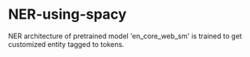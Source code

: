 # NER-using-spacy
NER architecture of pretrained model 'en_core_web_sm' is trained  to get customized entity tagged to tokens.
